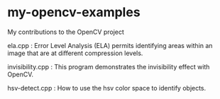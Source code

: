 # my-opencv-examples
My contributions to the OpenCV project

ela.cpp : Error Level Analysis (ELA) permits identifying areas within an image that are at different compression levels.

invisibility.cpp : This program demonstrates the invisibility effect with OpenCV.

hsv-detect.cpp : How to use the hsv color space to identify objects.
